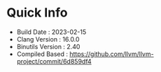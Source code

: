 # Quick Info
* Build Date : 2023-02-15
* Clang Version : 16.0.0
* Binutils Version : 2.40
* Compiled Based : https://github.com/llvm/llvm-project/commit/6d859df4
